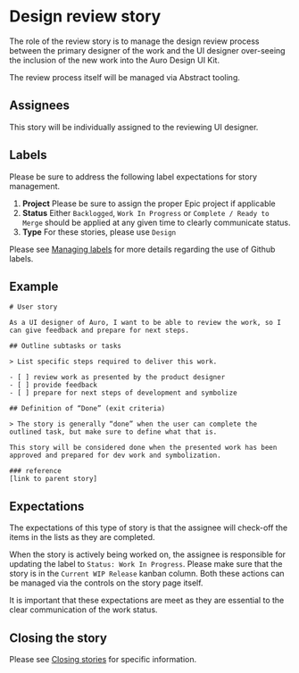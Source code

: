 # Design review story

The role of the review story is to manage the design review process between the primary designer of the work and the UI designer over-seeing the inclusion of the new work into the Auro Design UI Kit.

The review process itself will be managed via Abstract tooling. 

## Assignees

This story will be individually assigned to the reviewing UI designer.

## Labels

Please be sure to address the following label expectations for story management.

1. **Project** Please be sure to assign the proper Epic project if applicable
1. **Status** Either `Backlogged`, `Work In Progress` or `Complete / Ready to Merge` should be applied at any given time to clearly communicate status.
1. **Type** For these stories, please use `Design`

Please see [Managing labels](https://auro.alaskaair.com/getting-started/handoff/labels) for more details regarding the use of Github labels.

## Example

```
# User story

As a UI designer of Auro, I want to be able to review the work, so I can give feedback and prepare for next steps.

## Outline subtasks or tasks

> List specific steps required to deliver this work.

- [ ] review work as presented by the product designer
- [ ] provide feedback
- [ ] prepare for next steps of development and symbolize

## Definition of “Done” (exit criteria)

> The story is generally “done” when the user can complete the outlined task, but make sure to define what that is.

This story will be considered done when the presented work has been approved and prepared for dev work and symbolization.

### reference
[link to parent story]
```

## Expectations

The expectations of this type of story is that the assignee will check-off the items in the lists as they are completed.

When the story is actively being worked on, the assignee is responsible for updating the label to `Status: Work In Progress`. Please make sure that the story is in the `Current WIP Release` kanban column. Both these actions can be managed via the controls on the story page itself.

It is important that these expectations are meet as they are essential to the clear communication of the work status.

## Closing the story

Please see [Closing stories](https://auro.alaskaair.com/getting-started/handoff/close) for specific information.
